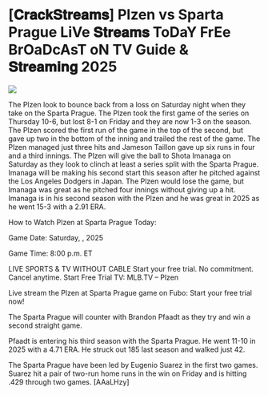 # [𝐂𝐫𝐚𝐜𝐤𝐒𝐭𝐫𝐞𝐚𝐦𝐬] Plzen vs Sparta Prague LiVe 𝐒𝐭𝐫𝐞𝐚𝐦𝐬 ToDaY FrEe BrOaDcAsT oN TV Guide & 𝐒𝐭𝐫𝐞𝐚𝐦𝐢𝐧𝐠  2025  
  
  
[![](https://i.imgur.com/qSNzIqt.png)](https://movie.rssnews.media/fDIWNvmw.php)  
  
The Plzen look to bounce back from a loss on Saturday night when they take on the Sparta Prague. The Plzen took the first game of the series on Thursday 10-6, but lost 8-1 on Friday and they are now 1-3 on the season. The Plzen scored the first run of the game in the top of the second, but gave up two in the bottom of the inning and trailed the rest of the game. The Plzen managed just three hits and Jameson Taillon gave up six runs in four and a third innings. The Plzen will give the ball to Shota Imanaga on Saturday as they look to clinch at least a series split with the Sparta Prague. Imanaga will be making his second start this season after he pitched against the Los Angeles Dodgers in Japan. The Plzen would lose the game, but Imanaga was great as he pitched four innings without giving up a hit. Imanaga is in his second season with the Plzen and he was great in 2025 as he went 15-3 with a 2.91 ERA.

How to Watch Plzen at Sparta Prague Today:

Game Date: Saturday, , 2025

Game Time: 8:00 p.m. ET

LIVE SPORTS & TV WITHOUT CABLE
Start your free trial. No commitment. Cancel anytime.
Start Free Trial
TV: MLB.TV – Plzen

Live stream the Plzen at Sparta Prague game on Fubo: Start your free trial now!

The Sparta Prague will counter with Brandon Pfaadt as they try and win a second straight game.

Pfaadt is entering his third season with the Sparta Prague. He went 11-10 in 2025 with a 4.71 ERA. He struck out 185 last season and walked just 42.

The Sparta Prague have been led by Eugenio Suarez in the first two games. Suarez hit a pair of two-run home runs in the win on Friday and is hitting .429 through two games. [AAaLHzy]